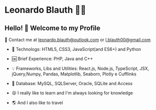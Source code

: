 # Leonardo Blauth :man_technologist:

## Hello! :wave: Welcome to my Profile
:email: Contact me at leonardo.blauth@outlook.com or l.blauth00@gmail.com

- :sparkling_heart: Technologs: HTML5, CSS3, JavaScript(and ES6+) and Python

- :ok: Brief Experience: PHP, Java and C++

- :bulb: Frameworks, Libs and Utilities: React.js, Node.js, TypeScript, JSX, jQuery,Numpy, Pandas, Matplotlib, Seaborn, Plotly e
Cufflinks

- :closed_lock_with_key: Database: MySQL, SQLServer, Oracle, SQLite and Access

- :stuck_out_tongue_closed_eyes: I really like to learn and I'm always looking for knowledge

- :earth_americas: And I also like to travel
